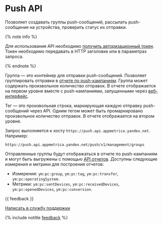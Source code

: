 # Push API

Позволяет создавать группы push-сообщений, рассылать push-сообщения на устройства, проверить статус их отправки.

{% note info %}

Для использования API необходимо [получить авторизационный токен](../intro/authorization.md). Токен необходимо передавать в HTTP заголовке или в параметрах запроса.

{% endnote %}

Группа — это контейнер для отправки push-сообщений. Позволяет группировать отправки в [отчете по push-кампаниям](../../mobile-reports/push-campaign.md). Группа может содержать произвольное количество отправок. В отчете отображается на первом уровне вместе с push-кампаниями, запущенными через [веб-интерфейс](../../push/marketing.md).

Тег — это произвольная строка, маркирующая каждую отправку push-сообщений через API. Одним тегом может быть промаркировано произвольное количество отправок. В отчете отображается на втором уровне.

Запрос выполняется к хосту `https://push.api.appmetrica.yandex.net`. Например:

```
https://push.api.appmetrica.yandex.net/push/v1/management/groups
```

Отправленные группы будут отображаться в отчете по push-кампаниям и могут быть выгружены с помощью [API отчетов](../api_v1/intro.md). Доступны следующие измерения и метрики для построения отчетов:

- Измерения: `ym:pc:group`, `ym:pc:tag`, `ym:pc:transfer`, `ym:pc:operatingSystem`.
- Метрики: `ym:pc:sentDevices`, `ym:pc:receivedDevices`, `ym:pc:openedDevices`, `ym:pc:conversion`.

{{ feedback }}

<a href="../../troubleshooting/feedback-new.html">
  <span class="button">Написать в службу поддержки</span>
</a>

{% include notitle [feedback](../../_includes/feedback-button.md) %}
